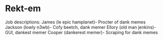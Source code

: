 # Rekt-em
Job descriptions:
James (le epic hamplanet)- Procter of dank memes
Jackson (lowly n3wb)- Cofy beetch, dank memer
Ellory (old man jenkins)- GUI, dankest memer
Cooper (dankerest memer)- Scraping for dank memes
